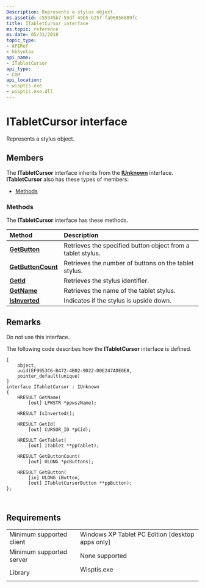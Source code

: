 ```yaml
---
Description: Represents a stylus object.
ms.assetid: c55945b7-59df-49b5-b25f-fa96056889fc
title: ITabletCursor interface
ms.topic: reference
ms.date: 05/31/2018
topic_type: 
- APIRef
- kbSyntax
api_name: 
- ITabletCursor
api_type: 
- COM
api_location: 
- wisptis.exe
- wisptis.exe.dll
---
```


# ITabletCursor interface

Represents a stylus object.

## Members

The **ITabletCursor** interface inherits from the [**IUnknown**](/windows/desktop/api/unknwn/nn-unknwn-iunknown) interface. **ITabletCursor** also has these types of members:

-   [Methods](#methods)

### Methods

The **ITabletCursor** interface has these methods.



| Method                                                 | Description                                                            |
|:-------------------------------------------------------|:-----------------------------------------------------------------------|
| [**GetButton**](itabletcursor-getbutton.md)           | Retrieves the specified button object from a tablet stylus.<br/> |
| [**GetButtonCount**](itabletcursor-getbuttoncount.md) | Retrieves the number of buttons on the tablet stylus.<br/>       |
| [**GetId**](itabletcursor-getid.md)                   | Retrieves the stylus identifier.<br/>                            |
| [**GetName**](itabletcursor-getname.md)               | Retrieves the name of the tablet stylus.<br/>                    |
| [**IsInverted**](itabletcursor-isinverted.md)         | Indicates if the stylus is upside down.<br/>                     |



 

## Remarks

Do not use this interface.

The following code describes how the **ITabletCursor** interface is defined.

``` syntax
[
    object,
    uuid(EF9953C6-B472-4B02-9D22-D0E247ADE0E8,
    pointer_default(unique)
]
interface ITabletCursor : IUnknown
{
    HRESULT GetName(
        [out] LPWSTR *ppwszName);

    HRESULT IsInverted();

    HRESULT GetId(
        [out] CURSOR_ID *pCid);

    HRESULT GetTablet(
        [out] ITablet **ppTablet);

    HRESULT GetButtonCount(
        [out] ULONG *pcButtons);

    HRESULT GetButton(
        [in] ULONG iButton,
        [out] ITabletCursorButton **ppButton);
};

     
```

## Requirements



|                                     |                                                                                        |
|-------------------------------------|----------------------------------------------------------------------------------------|
| Minimum supported client<br/> | Windows XP Tablet PC Edition \[desktop apps only\]<br/>                          |
| Minimum supported server<br/> | None supported<br/>                                                              |
| Library<br/>                  | <dl> <dt>Wisptis.exe</dt> </dl> |



 

